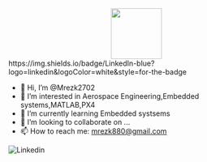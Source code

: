 
<div id="header" align="center">
  <img src="https://media.giphy.com/media/qgQUggAC3Pfv687qPC/giphy.gif" width="100"/>
</div>
https://img.shields.io/badge/LinkedIn-blue?logo=linkedin&logoColor=white&style=for-the-badge

- 👋 Hi, I’m @Mrezk2702
- 👀 I’m interested in Aerospace Engineering,Embedded systems,MATLAB,PX4
- 🌱 I’m currently learning Embedded systsems
- 💞️ I’m looking to collaborate on ...
- 📫 How to reach me: mrezk880@gmail.com

![Linkedin](https://drive.google.com/file/d/1LcKkllTDG0u8UqFo_ES8wk1EkZsOMj_L/view)

<!---
Mrezk2702/Mrezk2702 is a ✨ special ✨ repository because its `README.md` (this file) appears on your GitHub profile.
You can click the Preview link to take a look at your changes.
--->
